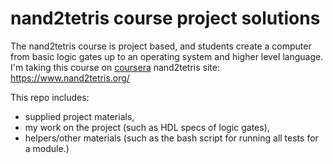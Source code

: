 # nand2tetris course project solutions

The nand2tetris course is project based, and students create a computer from basic logic gates up to an operating system and higher level language.
I'm taking this course on [coursera](https://www.coursera.org/learn/build-a-computer)
nand2tetris site: https://www.nand2tetris.org/

This repo includes:
- supplied project materials,
- my work on the project (such as HDL specs of logic gates),
- helpers/other materials (such as the bash script for running all tests for a module.)
